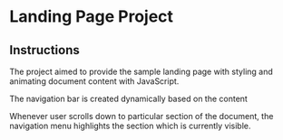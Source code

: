 # Landing Page Project


## Instructions

<p>The project aimed to provide the sample landing page with styling and animating document content with JavaScript.</p>

<p>The navigation bar is created dynamically based on the content</p>
<p>Whenever user scrolls down to particular section of the document, the navigation menu highlights the section which is currently visible.</p>